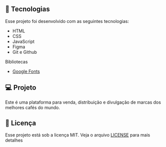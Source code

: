## 🚀 Tecnologias

Esse projeto foi desenvolvido com as seguintes tecnologias:

- HTML
- CSS
- JavaScript
- Figma
- Git e Github

Bibliotecas

- [Google Fonts](https://fonts.google.com/)

## 💻 Projeto

Este é uma plataforma para venda, distribuição e divulgação de marcas dos melhores cafés do mundo.

## 📝 Licença

Esse projeto está sob a licença MIT. Veja o arquivo [LICENSE](.github/LICENSE.md) para mais detalhes
